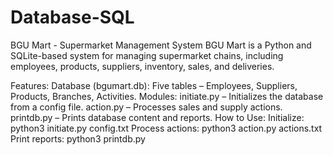 # Database-SQL

BGU Mart - Supermarket Management System
BGU Mart is a Python and SQLite-based system for managing supermarket chains, including employees, products, suppliers, inventory, sales, and deliveries.

Features:
Database (bgumart.db): Five tables – Employees, Suppliers, Products, Branches, Activities.
Modules:
initiate.py – Initializes the database from a config file.
action.py – Processes sales and supply actions.
printdb.py – Prints database content and reports.
How to Use:
Initialize: python3 initiate.py config.txt
Process actions: python3 action.py actions.txt
Print reports: python3 printdb.py
